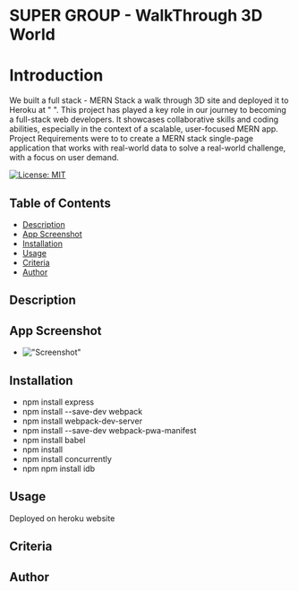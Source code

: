 # SUPER GROUP - WalkThrough 3D World 

# Introduction 
We built a full stack - MERN Stack a walk through 3D site and deployed it to Heroku at " ". This project has played a key role in our journey to becoming a full-stack web developers. It showcases collaborative skills and coding abilities, especially in the context of a scalable, user-focused MERN app. Project Requirements were to to create a MERN stack single-page application that works with real-world data to solve a real-world challenge, with a focus on user demand.

[![License: MIT](https://img.shields.io/badge/License-MIT-yellow.svg)](https://opensource.org/licenses/MIT) 
## Table of Contents
- [Description](#description)
- [App Screenshot](#appscreenshot)
- [Installation](#installation) 
- [Usage](#usage)
- [Criteria](#criteria) 
- [Author](#questions)

## Description




## App Screenshot

- !["Screenshot"]()

## Installation

 * npm install express 
  * npm install --save-dev webpack
  * npm install webpack-dev-server 
  * npm install --save-dev webpack-pwa-manifest 
  * npm install babel 
  * npm install 
  * npm install concurrently 
  * npm npm install idb

## Usage

Deployed on heroku website



## Criteria




## Author

